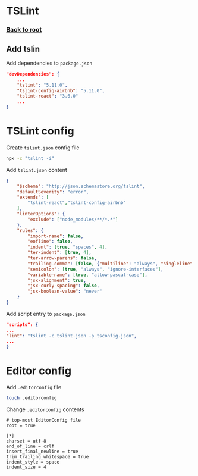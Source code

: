 # TSLint

### [Back to root](/README.md)

## Add tslin

Add dependencies to `package.json`

```json
"devDependencies": {
    ...
    "tslint": "5.11.0",
    "tslint-config-airbnb": "5.11.0",
    "tslint-react": "3.6.0"
    ...
}
```

# TSLint config

Create `tslint.json` config file

```bash
npx -c "tslint -i"
```

Add `tslint.json` content

```json
{
    "$schema": "http://json.schemastore.org/tslint",
    "defaultSeverity": "error",
    "extends": [
        "tslint-react","tslint-config-airbnb"
    ],
    "linterOptions": {
        "exclude": ["node_modules/**/*.*"]
    },
    "rules": {
        "import-name": false,
        "eofline": false,
        "indent": [true, "spaces", 4],
        "ter-indent": [true, 4],
        "ter-arrow-parens": false,
        "trailing-comma": [false, {"multiline": "always", "singleline": "never"}],
        "semicolon": [true, "always", "ignore-interfaces"],
        "variable-name": [true, "allow-pascal-case"],
        "jsx-alignment": true,
        "jsx-curly-spacing": false,
        "jsx-boolean-value": "never"
    }
}
```

Add script entry to `package.json`

```json
"scripts": {
...
"lint": "tslint -c tslint.json -p tsconfig.json",
...
}
```

# Editor config

Add `.editorconfig` file

```bash
touch .editorconfig
```

Change `.editorconfig` contents

```text
# top-most EditorConfig file
root = true

[*]
charset = utf-8
end_of_line = crlf
insert_final_newline = true
trim_trailing_whitespace = true
indent_style = space
indent_size = 4

```
